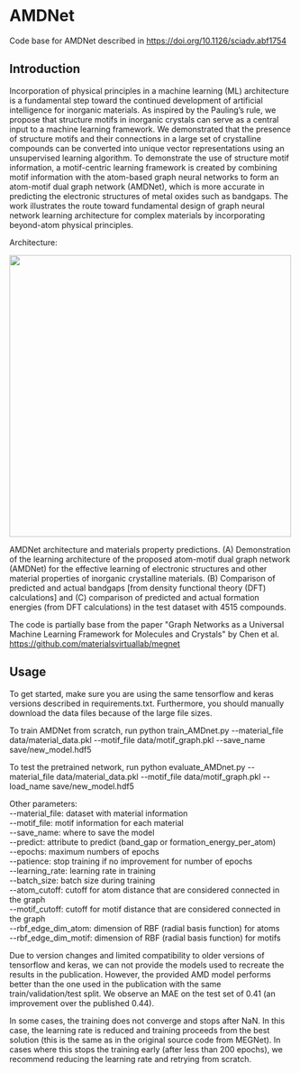 # AMDNet
Code base for AMDNet described in https://doi.org/10.1126/sciadv.abf1754
 
## Introduction

Incorporation of physical principles in a machine learning (ML) architecture is a fundamental step toward the continued development of artificial intelligence for inorganic materials. As inspired by the Pauling’s rule, we propose that structure motifs in inorganic crystals can serve as a central input to a machine learning framework. We demonstrated that the presence of structure motifs and their connections in a large set of crystalline compounds can be converted into unique vector representations using an unsupervised learning algorithm. To demonstrate the use of structure motif information, a motif-centric learning framework is created by combining motif information with the atom-based graph neural networks to form an atom-motif dual graph network (AMDNet), which is more accurate in predicting the electronic structures of metal oxides such as bandgaps. The work illustrates the route toward fundamental design of graph neural network learning architecture for complex materials by incorporating beyond-atom physical principles.

Architecture:

<img src="https://user-images.githubusercontent.com/51958221/139077101-4bd41f24-f209-4a51-8f7b-579cec81eb77.png" width="500">

AMDNet architecture and materials property predictions.
(A) Demonstration of the learning architecture of the proposed atom-motif dual graph network (AMDNet) for the effective learning of electronic structures and other material properties of inorganic crystalline materials. (B) Comparison of predicted and actual bandgaps [from density functional theory (DFT) calculations] and (C) comparison of predicted and actual formation energies (from DFT calculations) in the test dataset with 4515 compounds.

The code is partially base from the paper "Graph Networks as a Universal Machine Learning Framework for Molecules and Crystals" by Chen et al. https://github.com/materialsvirtuallab/megnet

## Usage

To get started, make sure you are using the same tensorflow and keras versions described in requirements.txt. Furthermore, you should manually download the data files because of the large file sizes.

To train AMDNet from scratch, run
python train_AMDnet.py --material_file data/material_data.pkl --motif_file data/motif_graph.pkl --save_name save/new_model.hdf5

To test the pretrained network, run
python evaluate_AMDnet.py  --material_file data/material_data.pkl --motif_file data/motif_graph.pkl --load_name save/new_model.hdf5

Other parameters: <br>
--material_file: dataset with material information <br>
--motif_file: motif information for each material <br>
--save_name: where to save the model <br>
--predict: attribute to predict (band_gap or formation_energy_per_atom) <br>
--epochs: maximum numbers of epochs <br>
--patience: stop training if no improvement for number of epochs <br>
--learning_rate: learning rate in training <br>
--batch_size: batch size during training <br>
--atom_cutoff: cutoff for atom distance that are considered connected in the graph <br>
--motif_cutoff: cutoff for motif distance that are considered connected in the graph <br>
--rbf_edge_dim_atom: dimension of RBF (radial basis function) for atoms <br>
--rbf_edge_dim_motif: dimension of RBF (radial basis function) for motifs <br>

Due to version changes and limited compatibility to older versions of tensorflow and keras, we can not provide the models used to recreate the results in the publication. However, the provided AMD model performs better than the one used in the publication with the same train/validation/test split. We observe an MAE on the test set of 0.41 (an improvement over the published 0.44).

In some cases, the training does not converge and stops after NaN. In this case, the learning rate is reduced and training proceeds from the best solution (this is the same as in the original source code from MEGNet). In cases where this stops the training early (after less than 200 epochs), we recommend reducing the learning rate and retrying from scratch.
